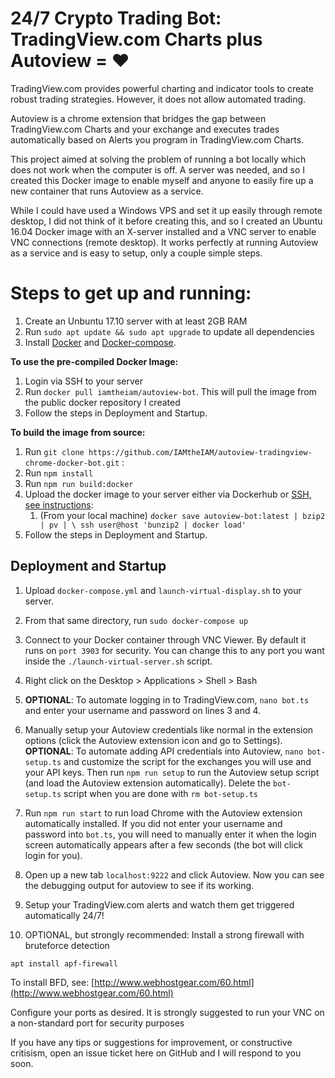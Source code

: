 # 24/7 Crypto Trading Bot: TradingView.com Charts plus Autoview = ♥

TradingView.com provides powerful charting and indicator tools to create robust trading strategies. However, it does not allow automated trading.

Autoview is a chrome extension that bridges the gap between TradingView.com Charts and your exchange and executes trades automatically based on Alerts you program in TradingView.com Charts.

This project aimed at solving the problem of running a bot locally which does not work when the computer is off. A server was needed, and so I created this Docker image to enable myself and anyone to easily fire up a new container that runs Autoview as a service.

While I could have used a Windows VPS and set it up easily through remote desktop, I did not think of it before creating this, and so I created an Ubuntu 16.04 Docker image with an X-server installed and a VNC server to enable VNC connections (remote desktop). It works perfectly at running Autoview as a service and is easy to setup, only a couple simple steps.

# Steps to get up and running:
 
1) Create an Unbuntu 17.10 server with at least 2GB RAM
2) Run `sudo apt update && sudo apt upgrade` to update all dependencies
3) Install [Docker](https://docs.docker.com/install/linux/docker-ce/ubuntu/#install-docker-ce) and [Docker-compose](https://docs.docker.com/compose/install/).

**To use the pre-compiled Docker Image:**
1) Login via SSH to your server
2) Run `docker pull iamtheiam/autoview-bot`. This will pull the image from the public docker repository I created
3) Follow the steps in Deployment and Startup.

**To build the image from source:**
1) Run `git clone https://github.com/IAMtheIAM/autoview-tradingview-chrome-docker-bot.git`  :
2) Run `npm install`
3) Run `npm run build:docker`
4) Upload the docker image to your server either via Dockerhub or [SSH, see instructions](https://stackoverflow.com/questions/23935141/how-to-copy-docker-images-from-one-host-to-another-without-via-repository):
    1) (From your local machine) `docker save autoview-bot:latest | bzip2 | pv | \
    ssh user@host 'bunzip2 | docker load'`
5) Follow the steps in Deployment and Startup.

## Deployment and Startup

1) Upload `docker-compose.yml` and `launch-virtual-display.sh` to your server.

2) From that same directory, run `sudo docker-compose up`

3) Connect to your Docker container through VNC Viewer. By default it runs on `port 3903` for security. You can change this to any port you want inside the `./launch-virtual-server.sh` script.

4) Right click on the Desktop > Applications > Shell > Bash

5) **OPTIONAL**: To automate logging in to TradingView.com, `nano bot.ts` and enter your username and password on lines 3 and 4. 

6) Manually setup your Autoview credentials like normal in the extension options (click the Autoview extension icon and go to Settings). **OPTIONAL**: To automate adding API credentials into Autoview, `nano bot-setup.ts` and customize the script for the exchanges you will use and your API keys. Then run `npm run setup` to run the Autoview setup script (and load the Autoview extension automatically). Delete the `bot-setup.ts` script when you are done with `rm bot-setup.ts`

7) Run `npm run start` to run load Chrome with the Autoview extension automatically installed. If you did not enter your username and password into `bot.ts`, you will need to manually enter it when the login screen automatically appears after a few seconds (the bot will click login for you).

8) Open up a new tab `localhost:9222` and click Autoview. Now you can see the debugging output for autoview to see if its working.

9) Setup your TradingView.com alerts and watch them get triggered automatically 24/7!

10) OPTIONAL, but strongly recommended: Install a strong firewall with bruteforce detection

`apt install apf-firewall`

 To install BFD, see: [http://www.webhostgear.com/60.html](http://www.webhostgear.com/60.html)

 Configure your ports as desired. It is strongly suggested to run your VNC on a non-standard port for security purposes


If you have any tips or suggestions for improvement, or constructive critisism, open an issue ticket here on GitHub and I will respond to you soon.
